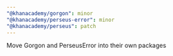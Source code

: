 ```yaml
---
"@khanacademy/gorgon": minor
"@khanacademy/perseus-error": minor
"@khanacademy/perseus": patch
---
```


Move Gorgon and PerseusError into their own packages
